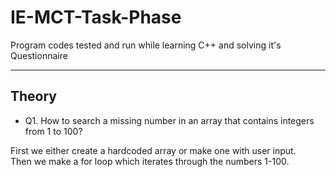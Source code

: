 # IE-MCT-Task-Phase

Program codes tested and run while learning C++ and solving it's Questionnaire

___

## Theory

- Q1. How to search a missing number in an array that contains integers from 1 to 100?

First we either create a hardcoded array or make one with user input. <br>
Then we make a for loop which iterates through the numbers 1-100.
